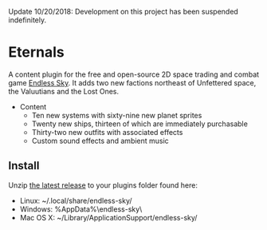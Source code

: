 Update 10/20/2018: Development on this project has been suspended indefinitely.

# Eternals

A content plugin for the free and open-source 2D space trading and combat game [Endless Sky](https://endless-sky.github.io/).
It adds two new factions northeast of Unfettered space, the Valuutians and the Lost Ones.

* Content
  * Ten new systems with sixty-nine new planet sprites
  * Twenty new ships, thirteen of which are immediately purchasable
  * Thirty-two new outfits with associated effects
  * Custom sound effects and ambient music

## Install
Unzip [the latest release](https://github.com/comnom/Eternals/releases/latest) to your plugins folder found here:

* Linux: ~/.local/share/endless-sky/
* Windows: %AppData%\endless-sky\
* Mac OS X: ~/Library/ApplicationSupport/endless-sky/
